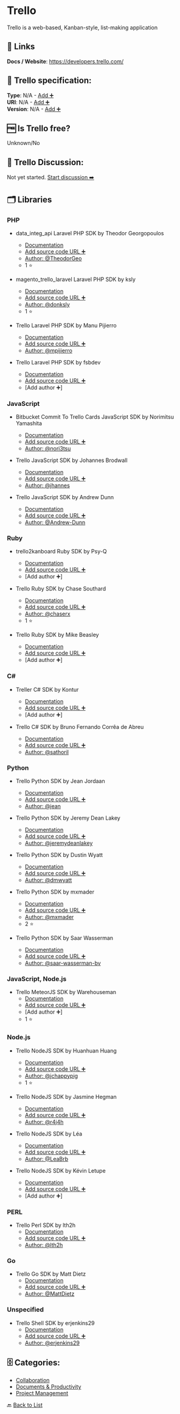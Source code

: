 # Trello
Trello is a web-based, Kanban-style, list-making application

##  🔗 Links
**Docs / Website**: https://developers.trello.com/

## 🧬 Trello specification:
**Type**: N/A - [Add ➕](https://github.com/apis-list/apis-list/edit/main/apis-list.yaml)  
**URI**: N/A - [Add ➕](https://github.com/apis-list/apis-list/edit/main/apis-list.yaml)  
**Version**: N/A - [Add ➕](https://github.com/apis-list/apis-list/edit/main/apis-list.yaml)

## 🆓 Is Trello free?
 Unknown/No 

## 💬 Trello Discussion:
Not yet started. [Start discussion ➡️](https://github.com/apis-list/apis-list/discussions/new)

## 🗂️ Libraries
### PHP
- data_integ_api Laravel PHP SDK by Theodor Georgopoulos
    - [Documentation](https://github.com/TheodorGeo/data_integ_api)
    - [Add source code URL ➕]()
    - [Author: @TheodorGeo](https://github.com/TheodorGeo)
    - 1 ⭐

- magento_trello_laravel Laravel PHP SDK by ksly
    - [Documentation](https://github.com/donksly/magento_trello_laravel)
    - [Add source code URL ➕]()
    - [Author: @donksly](https://github.com/donksly)
    - 1 ⭐

- Trello Laravel PHP SDK by Manu Pijierro
    - [Documentation](https://github.com/mpijierro/laratrell)
    - [Add source code URL ➕]()
    - [Author: @mpijierro](https://github.com/mpijierro)

- Trello Laravel PHP SDK by fsbdev
    - [Documentation](https://github.com/fsbdev/trello-client)
    - [Add source code URL ➕]()
    - [Add author ➕]

### JavaScript
- Bitbucket Commit To Trello Cards JavaScript SDK by Norimitsu Yamashita
    - [Documentation](https://github.com/nori3tsu/bitbucket-commit-to-trello-card)
    - [Add source code URL ➕]()
    - [Author: @nori3tsu](https://github.com/nori3tsu)

- Trello JavaScript SDK by Johannes Brodwall
    - [Documentation](https://github.com/jhannes/wassup-trello)
    - [Add source code URL ➕]()
    - [Author: @jhannes](https://github.com/jhannes)

- Trello JavaScript SDK by Andrew Dunn
    - [Documentation](https://github.com/Andrew-Dunn/trello-burndown)
    - [Add source code URL ➕]()
    - [Author: @Andrew-Dunn](https://github.com/Andrew-Dunn)

### Ruby
- trello2kanboard Ruby SDK by Psy-Q
    - [Documentation](https://gitlab.com/psy-q/trello2kanboard)
    - [Add source code URL ➕]()
    - [Add author ➕]

- Trello Ruby SDK by Chase Southard
    - [Documentation](https://github.com/chaserx/trellist)
    - [Add source code URL ➕]()
    - [Author: @chaserx](https://github.com/chaserx)
    - 1 ⭐

- Trello Ruby SDK by Mike Beasley
    - [Documentation](https://github.com/mbeasley/ctrl)
    - [Add source code URL ➕]()
    - [Add author ➕]

### C#
- Treller C# SDK by Kontur
    - [Documentation](https://github.com/skbkontur/Treller)
    - [Add source code URL ➕]()
    - [Add author ➕]

- Trello C# SDK by Bruno Fernando Corrêa de Abreu
    - [Documentation](https://github.com/sathoril/Dashboards)
    - [Add source code URL ➕]()
    - [Author: @sathoril](https://github.com/sathoril)

### Python
- Trello Python SDK by Jean Jordaan
    - [Documentation](https://github.com/jean/trollop)
    - [Add source code URL ➕]()
    - [Author: @jean](https://github.com/jean)

- Trello Python SDK by Jeremy Dean Lakey
    - [Documentation](https://github.com/jeremydeanlakey/jello)
    - [Add source code URL ➕]()
    - [Author: @jeremydeanlakey](https://github.com/jeremydeanlakey)

- Trello Python SDK by Dustin Wyatt
    - [Documentation](https://github.com/dmwyatt/rose_trellis)
    - [Add source code URL ➕]()
    - [Author: @dmwyatt](https://github.com/dmwyatt)

- Trello Python SDK by mxmader
    - [Documentation](https://github.com/mxmader/trello-reporting)
    - [Add source code URL ➕]()
    - [Author: @mxmader](https://github.com/mxmader)
    - 2 ⭐

- Trello Python SDK by Saar Wasserman
    - [Documentation](https://github.com/saar-wasserman-bv/trellomanager_project)
    - [Add source code URL ➕]()
    - [Author: @saar-wasserman-bv](https://github.com/saar-wasserman-bv)

### JavaScript, Node.js
- Trello MeteorJS SDK by Warehouseman
    - [Documentation](https://github.com/warehouseman/meteor-node-trello)
    - [Add source code URL ➕]()
    - [Add author ➕]
    - 1 ⭐

### Node.js
- Trello NodeJS SDK by Huanhuan Huang
    - [Documentation](https://github.com/jchappypig/trello-manager-node)
    - [Add source code URL ➕]()
    - [Author: @jchappypig](https://github.com/jchappypig)
    - 1 ⭐

- Trello NodeJS SDK by Jasmine Hegman
    - [Documentation](https://github.com/r4j4h/trello-card-lister)
    - [Add source code URL ➕]()
    - [Author: @r4j4h](https://github.com/r4j4h)

- Trello NodeJS SDK by Léa
    - [Documentation](https://github.com/LeaBrb/appli-trello-nodejs)
    - [Add source code URL ➕]()
    - [Author: @LeaBrb](https://github.com/LeaBrb)

- Trello NodeJS SDK by Kévin Letupe
    - [Documentation](https://github.com/KevinL59/trello-export)
    - [Add source code URL ➕]()
    - [Add author ➕]

### PERL
- Trello Perl SDK by lth2h
    - [Documentation](https://github.com/lth2h/perl-trello)
    - [Add source code URL ➕]()
    - [Author: @lth2h](https://github.com/lth2h)

### Go
- Trello Go SDK by Matt Dietz
    - [Documentation](https://github.com/Cerberus98/trello_go)
    - [Add source code URL ➕]()
    - [Author: @MattDietz](https://github.com/MattDietz)

### Unspecified
- Trello Shell SDK by erjenkins29
    - [Documentation](https://github.com/erjenkins29/trello-reports)
    - [Add source code URL ➕]()
    - [Author: @erjenkins29](https://github.com/erjenkins29)


## 🗄️ Categories:
- [Collaboration](https://github.com/apis-list/apis-list#collaboration-)
- [Documents & Productivity](https://github.com/apis-list/apis-list#documents--productivity-)
- [Project Management](https://github.com/apis-list/apis-list#project-management-)

🔙  [Back to List](https://github.com/apis-list/apis-list)
